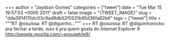 
+++
author = "Jaydson Gomes"
categories = ["tweet"]
date = "Tue Mar 15 19:57:53 +0000 2011"
draft = false
image = "{TWEET_IMAGE}"
slug = "dda3914115dc03c9ad9db52f0531b95d36fa82b6"
tags = ["tweet"]
title = """RT @osuissa: RT @diguinho..."""
+++
RT @osuissa: RT @diguinhorocks: pra fechar a tarde, isso é pra quem gosta do Internet Explorer 9 http://people.mozilla.com/~prouget/ie9/
